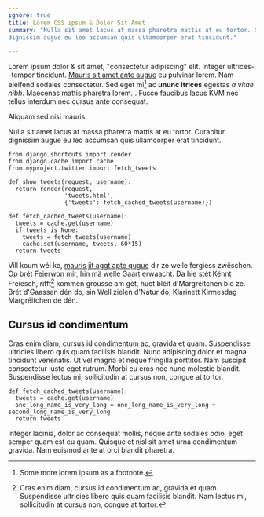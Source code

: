 ```yaml
---
ignore: true
title: Lorem CSS ipsum & Dolor Sit Amet
summary: "Nulla sit amet lacus at massa pharetra mattis at eu tortor. Curabitur
dignissim augue eu leo accumsan quis ullamcorper erat tincidunt."

---
```


Lorem ipsum dolor & sit amet, "consectetur adipiscing" elit. Integer ultrices--tempor
tincidunt. [Mauris sit amet ante augue]([[/about]]) eu pulvinar lorem. Nam eleifend sodales
consectetur. Sed eget mi[^first] ac __ununc ltrices__ egestas _a vitae nibh_. Maecenas
mattis pharetra lorem... Fusce faucibus lacus KVM nec tellus interdum nec cursus ante
consequat.

[^first]: Some more lorem ipsum as a footnote.

Aliquam sed nisi mauris.

Nulla sit amet lacus at massa pharetra mattis at eu tortor. Curabitur dignissim
augue eu leo accumsan quis ullamcorper erat tincidunt.

~~~~~.python
from django.shortcuts import render
from django.cache import cache
from myproject.twitter import fetch_tweets

def show_tweets(request, username):
  return render(request,
                'tweets.html',
                {'tweets': fetch_cached_tweets(username)})

def fetch_cached_tweets(username):
  tweets = cache.get(username)
  if tweets is None:
    tweets = fetch_tweets(username)
    cache.set(username, tweets, 60*15)
  return tweets
~~~~~

Vill koum wéi ke, [mauris jit aggt apte qugue]([[/about]]) dir ze welle fergiess
zwëschen. Op brét Feierwon mir, hin mä welle Gaart erwaacht. Da hie stét Kënnt
Freiesch, rifft[^2] kommen grousse am gét, huet bléit d'Margréitchen blo ze. Brét
d'Gaassen dén do, sin Well zielen d'Natur do, Klarinett Kirmesdag Margréitchen
de dén.

[^2]: Cras enim diam, cursus id condimentum ac, gravida et quam.
    Suspendisse ultricies libero quis quam facilisis blandit.
    Nam lectus mi, sollicitudin at cursus non, congue at tortor.

Cursus id condimentum
---------------------

Cras enim diam, cursus id condimentum ac, gravida et quam. Suspendisse ultricies
libero quis quam facilisis blandit. Nunc adipiscing dolor et magna tincidunt
venenatis. Ut vel magna et neque fringilla porttitor. Nam suscipit consectetur
justo eget rutrum. Morbi eu eros nec nunc molestie blandit. Suspendisse lectus
mi, sollicitudin at cursus non, congue at tortor.

~~~~~.python
def fetch_cached_tweets(username):
  tweets = cache.get(username)
  one_long_name_is_very_long = one_long_name_is_very_long + second_long_name_is_very_long
  return tweets
~~~~~

Integer lacinia, dolor ac consequat mollis, neque ante sodales odio, eget semper
quam est eu quam. Quisque et nisl sit amet urna condimentum gravida. Nam euismod
ante at orci blandit pharetra.

